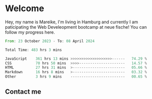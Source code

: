 # Welcome

Hey, my name is Mareike, I'm living in Hamburg and currently I am paticipating the Web Develeopment bootcamp at neue fische!
You can follow my progress here.

<!--START_SECTION:waka-->

```rust
From: 23 October 2023 - To: 08 April 2024

Total Time: 483 hrs 3 mins

JavaScript    361 hrs 13 mins >>>>>>>>>>>>>>>>>>>------   74.29 %
CSS           70 hrs 50 mins  >>>>---------------------   14.57 %
HTML          27 hrs 31 mins  >------------------------   05.66 %
Markdown      16 hrs 8 mins   >------------------------   03.32 %
Other         3 hrs 9 mins    -------------------------   00.65 %
```

<!--END_SECTION:waka-->

## Contact me



